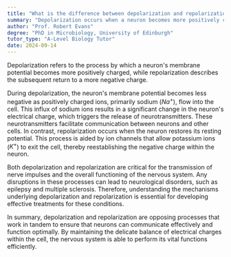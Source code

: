 ```yaml
---
title: "What is the difference between depolarization and repolarization?"
summary: "Depolarization occurs when a neuron becomes more positively charged, whereas repolarization is the process of the neuron returning to its negative charge."
author: "Prof. Robert Evans"
degree: "PhD in Microbiology, University of Edinburgh"
tutor_type: "A-Level Biology Tutor"
date: 2024-09-14
---
```


Depolarization refers to the process by which a neuron's membrane potential becomes more positively charged, while repolarization describes the subsequent return to a more negative charge.

During depolarization, the neuron's membrane potential becomes less negative as positively charged ions, primarily sodium ($Na^+$), flow into the cell. This influx of sodium ions results in a significant change in the neuron's electrical charge, which triggers the release of neurotransmitters. These neurotransmitters facilitate communication between neurons and other cells. In contrast, repolarization occurs when the neuron restores its resting potential. This process is aided by ion channels that allow potassium ions ($K^+$) to exit the cell, thereby reestablishing the negative charge within the neuron.

Both depolarization and repolarization are critical for the transmission of nerve impulses and the overall functioning of the nervous system. Any disruptions in these processes can lead to neurological disorders, such as epilepsy and multiple sclerosis. Therefore, understanding the mechanisms underlying depolarization and repolarization is essential for developing effective treatments for these conditions.

In summary, depolarization and repolarization are opposing processes that work in tandem to ensure that neurons can communicate effectively and function optimally. By maintaining the delicate balance of electrical charges within the cell, the nervous system is able to perform its vital functions efficiently.
    